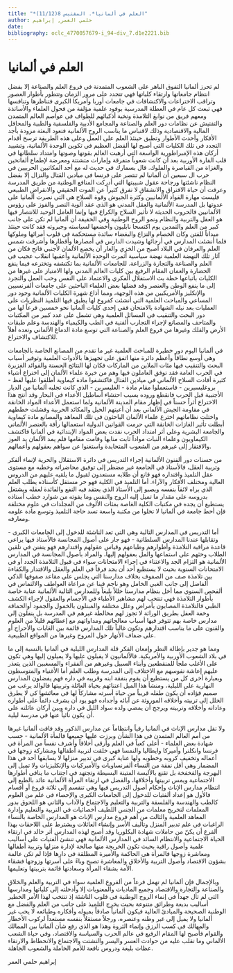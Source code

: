 ```yaml
---
title: "*العلم في ألمانيا*. المقتبس 8(11/12)"
author: حلمي العمر, إبراهيم
date: 
bibliography: oclc_4770057679-i_94-div_7.d1e2221.bib
---
```




#  العلم في ألمانيا 


 لم تحرز ألمانيا التفوق الباهر على الشعوب المتمدنة في فروع العلم والصناعة إلا بفضل انتظام جامعاتها وارتقاء كلياتها فهي تتجدد على مرور الزمان وتتطور بأطوار العصور وتراقب الاختراعات والاكتشافات في جامعات أوربا وأمريكا الكبرى فتناظرها وتنافسها فهي تبعث كل عام في العطلة المدرسية بوفود علمية مؤلفة من فحول العلماء والأساتذة ومعهم فريق من نوابغ التلامذة ونخبة أذكيائهم للطواف في عواصم العالم المتمدن والتفتيش عن نظامات دور العلم والصناعة والمجامع الأدبية والفلسفية والطبية والمحافل المالية والاقتصادية وذلك لاقتباس ما يناسب الروح الألمانية فتعود البعثة مزودة بأجد الأفكار وأحدث الأطوار وتطبق حينئذ العلم على العمل وعلى هذه الطريقة ترسخ أقدام التجدد في تلك الكليات التي أصبح لها ألفضل العظيم في تكوين الوحدة الألمانية، وتشييد أركان هذه الإمبراطورية الواسعة التي أرهبت العالم بقوتها وصوتها وامتداد سلطانها في قلب القارة الأوربية بعد أن كانت شعوباً متفرقة وإمارات متشتتة ومعرضة لإطماع ألفاتحين والغزاة من القياصرة والملوك. قال بسمارك في حديث له مع  أحد  المكاتبين الحربيين في حرب ال  سبعين  أن ألمانيا لم تنتصر على فرنسا في ميادين القتال والنزال إلا بفضل النظام ناشئتها ورجاحة عقول شبيبتها التي أدركت المنافع الوطنية من طريق المدرسة وعرفت أن حياة الافتراق والانشقاق لا تفرق كثيراً عن الموت الحقيقي والانقراض الطبيعي فليست مهارة القواد الألمانيين وكثرة الجيوش وقوة السلاح هي التي نصرت ألمانيا على عدوتها بل المدرسة الألمانية والعقل المدني هو الذي عقد ألوية النصر والفوز على رؤوس الألمانيين فالحروب الحديثة لا تأثير السلاح والكراع فيها وإنما العامل الوحيد للانتصار فيها هو العقل والتربية والنظام ونمو الروح الوطنية وفي الحقيقة أن ألمانيا لم تكن على جانب كبير من العلم والتمدين يوم اكتسحا نابليون وأخضعها لسياسته وجبروته فقد كانت حينئذ ميداناً للفتن وكان الخصام والنزاع والبغضاء سائدة مستحكمة في قلوب أمرائها وملوكها فلما أنشئت المدارس في أرجائها وشيدت الدارس في أمصارها وأقطارها وأشرقت شمس العلم والعرفان في البلاد أصبح من الخزي والعار أن يخضع الألمان لأجنبي فاتح فكان من آثار تلك النهضة العلمية نهضة سياسية أثمرت الوحدة الألمانية وأعقبها انقلاب عجيب في العلم والصناعة والتجارة والزراعة.   للجامعات الألمانية بما تكتشفه وتخترعه فيما ينفع الحضارة والعمان المقام الرفيع بين كليات العالم المدني ولها الامتياز على غيرها من الكليات باتباعها خطة بث الاستقلال ألفكري والاعتماد على النفس وحب العمل والتجرد إلى ما ينفع الوطن والعنصر وقد فضلها بعض العلماء الباحثين على جامعات ألفرنسيين والإنكليز والأمريكيين من هذه الوجهة، ومما أذاع شهرة الكليات الألمانية وجود دور المساعي والمباحث العلمية التي أنشئت كفروع لها يطبق فيها التلميذ النظريات على العمليات بعد نيله الشهادة بالامتحان ففي  إحدى  كليات ألمانيا نحو  خمسين  فرعاً لها من دور البحث والتنقيب في المسائل العلمية وهي تشمل على عدد كبير من المكتبات والمتاحف والمصانع لإجراء التجارب ألفنية في الطب والكيمياء والهندسة وعلم طبقات الأرض والفلك وغيرها من فروع العلم والصناعة التي توسع مادة الدماغ الألماني وتعده أهلاً للاكتشاف والاختراع. 

 في ألمانيا اليوم دور خطيرة للمباحث العلمية غير ما تقدم من المصانع الخاصة بالجامعات وهي أوسع نطاقاً وأعظم دائرة منها اتفق على تجهيزها بالأدوات العلمية وتوفير أسباب البحث والتنقيب فيها مئات الملاين من الماركات فكان لها النتائج الحسنة والفوائد الغزيرة في الحرب العامة فقد توفق العاملون فيها وهم من خيرة علماء الألمان إلى اختراع أشياء كثيرة أفادت السلاح الألماني في ميادين القتال فاكتشفوا مادة كيماوية أطلقوا عليها لفظ - بروغليسيرين - فاستعملوا مقام مادة - الغليسرين - الذي كانت تجلبه ألمانيا من الديار الأجنبية قبل الحرب فانقطع وروده بسبب احتشاء أساطيل الأعداء في البحار وقد أنتج هذا الاختراع أثراً حسناً في إظهار مقام المدينة الألمانية ولما استعمل الأعداء المواد الخانقة في مقاومة الجيش الألماني بعد أن أعيتهم الحيل والمكائد الحربية وفشلت خططهم واختلت نظاماتهم اخترع علماء الألمان الباحثون في تلك المعاهد والمصانع مادة كيماوية أبطلت تأثير الغازات الخانقة التي حرمت القوانين الدولية استعمالها رأفة بالعنصر الألماني والجامعة البشرية وعلى أثر امتداد الحرب نفدت بعض المواد الإبتدائية في ألمانيا فاكتشف الكيماويون وعلماء النبات مواداً ثابت منابها وقامت مقامها فلم يمد الألمان يد العوز والافتقار إلى غيرهم من الشعوب المتحايدة واستغنوا عن سواهم بعقولهم وأعمالهم. 

 من حسنات دور ألفنون الألمانية إجراء التدريس في دائرة الاستقلال والحرية لإنماء ألفكر   وتربية العقل، فالأستاذ في الجامعة غير مضطر إلى توفيق محاضراته وخطبه مع مستوى عقل التلميذ واقتداره فهو قانع أن طلابه مستعدون لقبول ما يلقيه عليهم من الدروس العالية ومختلف الأفكار والآراء. أما التلميذ في الكلية فهو حر مستقل كأستاذه يطلب العلم الذي يراه لائقاً بنفسه ويصبو إلى الأستاذ الذي يعتقد فيه النفع والفائدة لعقله ويشتغل بدروسه على مقدار ما تميل إليه الروح والنفس وما يفوته من شوارد خطب أستاذه يستطيع أن يجده في مكتبات الكلية الغاصة بمئات الألوف من المجلدات في علوم مختلفة فإن أحط جامعة في ألمانيا لا تخلوا من مكتبة واسعة تسد حاجة التلميذ وتوسع مادة علومه ومعارفه. 

 أما التدريس في المدارس التالية وهي التي تعد الناشئة للدخول إلى الجامعات الكبرى - وتقابلها عندنا المدارس السلطانية - فهو جار على أصول المجانسة فالأستاذ فيها يراعي قاعدة مراقبة التلامذة وأطوارهم وطباعهم وقياس عقولهم واقتدارهم فهو يتفنن في تلقين الطلاب وحثهم على استماعها والمل بعقولهم إليها، والمراد بأصول المجانسة في المدارس الألمانية هو التزام الجد والاعتناء في إجراء الامتحانات سواء في قبول التلامذة الجدد أو في الامتحانات السنوية بحيث لا يستطيع  أحد  أن يجد فرقاً في العلم والعقل والاقتدار والكفاءة بين تلامذة صف من الصفوف بخلاف مدارسنا التي يجلس على مقاعد صفوفها الذكي ألفاضل إلى جانب الغبي الخامل وهو ناجم فينا عن مراعاة العواطف والالتماس في ألفحص السنوي مما أخل بنظام مدارسنا خللاً بليغاً وللمدارس التالية الألمانية عناية خاصة بأطوار التلامذة فهي تنتخب لهم مشاهير الأطباء في الأجسام والعقول لإجراء الكشف الطبي فالتلامذة المصابون بأمراض وعلل مختلفة والمبتلون بالخمول والجمود أوالحماقة وخفة العقل بطريق الوراثة لا تجوز لهم مخالطة غيرهم في المدرسة بل ينقلون إلى مدارس خاصة بهم تتوفر فيها أسباب معالجاتهم ومداواتهم مع إعطائهم قليلاً من العلوم والفنون على ما يناسب اقتدارهم وتكون غالباً تلك المدارس قائمة بين الغابات والأحراج أو على ضفاف الأنهار حول المروج وغيرها من المواقع الطبيعية. 

 ومما هو جدير بإطالة النظر وإمعان الفكر قلة المدارس الليلية في ألمانيا بالنسبة إلى ما في بلاد الشعوب الأوربية والأمريكية. فالألمانيون لا يقبلون عليها ولا يميلون إليها وهي تكون على الأغلب ملجأ للمنقطعين وأبناء السبيل وغيرهم من ألفقراء والمسغبين الذين يتعذر   عليهم إعاشة نفوسهم مع الاختلاف إلى المدرسة وطلب العلم أما الأغنياء والمتوسطون وبعبارة أخرى كل من يستطيع أن يقوم بنفقة ابنه وقريبه في داره فهم يفضلون المدارس النهارية على الليلية، ومنشأ هذا الميل اعتنائهم بحياة العائلة وتربيتها فالوالد يرغب من صميم فؤاده أن يكون طفله قريباً من حياة أسرته مشاركاً لها في معائشها كي لا يطرق الخلل إلى تربيته وأخلاقه الموروثة عن آبائه وأجداده فهو يود أن يشرف دائماً على أطواره وعاداته وأخلاقه وتربيته ويرجح أن يمضي ولده سواد الليل في داره وبين أركان عائلته على أن يكون نائياً عنها في مدرسة ليلية. 

 ولا تقل مدارس الإناث في ألمانيا رقياً وانتظاماً عن مدارس الذكور وقد فاقت ألمانيا غيرها من أمم العالم المتمدن في هذا الشأن وبرزت عليها جميعها فالمأة الألمانية - حسب شهادة بعض العلماء - أعلى كعباً في العلم وأرقى أخلاقاً وأشرف نفساً من المرأة في فرنسا وانكلترا وأميركا وايطاليا والنمسا فهي خلقت لتربية أطفالها ومشاركة زوجها في أعماله وتخفيف كروبه وخطوبه ولها عناية كبرى في تدبير منزلها لا يسابقها  أحد  في هذا المضمار وهي أقل نفقة من النساء ألفرنساويات والأميركيات والإنكليزيات ولا تميل إلى البهرجة والفخفخة بل تقنع بالألبسة المتينة البسيطة وتجتهد في اجتناب ما ينافي أطوارها الاجتماعية ويمس تربيتها وأخلاقها، والفضل في ارتقاء المرأة الألمانية عائد بالطبع إلى انتظام مدارس الإناث وإحكام أصول التدريس فيها وهي تنقسم إلى  ثلاثة  فروع أو أقسام فالأول هو إعداد ألفتيات للدخول إلى الجامعات الكبرى والإحصاء في علم من العلوم كالطب والهندسة والفلسفة والتربية والتعليم والاجتماع والآداب والثاني هو اللحوق بدور المعلمات لتخريج معلمات من الجنس اللطيف أخصائيات في التربية والتعليم وإدارة المعاهد العلمية والثالث من أهم فروع مدارس الإناث هو المدارس الخاصة بالنساء الراغبات في علم تدبير المنزل وتأليف الأسر وإنشاء العائلات ويشترط على اللاحقات بهذا ألفرع أن يكنّ من حاملات شهادة البكلوريا وقد أصبح لهذه المدارس أثر خالد في ارتقاء الحياة الاجتماعية والانتظام السائد في المدارس الألمانية فهي تنشئ ألفتيات على أساليب علمية وأصول راقية بحيث تكون الخريجة منها صالحة لإدارة منزلها وتربية أطفالها ومعاشرة زوجها فالمرأة هي الحاكمة والأميرة المطلقة في دارها فإذا لم تكن عالمة بشؤون الاقتصاد   وأصول التربية والأخلاق والمعاشرة تصبح وباءً على أسرتها وزوجها فشقاء الأمة بشقاء المرأة وسعادتها قائمة بتربيتها وتعليمها. 

 وبالإجمال فإن ألمانيا لم تهمل فرعاً من ألفروع العلمية سواء في التربية والعلم والخلاق والصناعة والتجارة والاقتصاد وجميع الماديات والمعنويات إلا وأدخلته إلى كلياتها ومدارسها التي لم تأل جهداً في إنماء الروح الوطنية في قلوب الناشئة إذ تنتخب لهذا الأمر الخطير أساليب بديعة وطرائق متنوعة بحيث يخرج التلميذ على جانب من العلم والفضل مع الوطنية الصحيحة والمبادئ العالية فيكون ألمانياً صادقاً بميوله وأفكاره وطبائعه لا يحب غير ألمانيا ولا يميل إلى غير وطنه وعنصره، ورجلاً مستقلاً بنفسه مستعداً لركوب الأخطار والمهالك في كسب الرزق وإنماء الثروة وهذا هو الذي رفع شأن ألمانيا بين الممالك والقوام فأصبح لها المقام الرفيع في عالم الحرب والسياسة والاقتصاد، وفي حياة الشعب الألماني وما تقلب عليه من حوادث العسر واليسر والتشتت والاجتماع والانحطاط والارتقاء عظات بليغة ودروس نافعة للأمم الخاملة والشعوب الجاهلة. 

 إبراهيم  حلمي  العمر 
